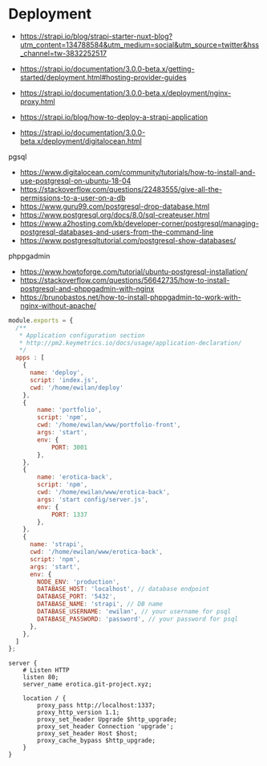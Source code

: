 # Deployment

- https://strapi.io/blog/strapi-starter-nuxt-blog?utm_content=134788584&utm_medium=social&utm_source=twitter&hss_channel=tw-3832252517

- https://strapi.io/documentation/3.0.0-beta.x/getting-started/deployment.html#hosting-provider-guides
- https://strapi.io/documentation/3.0.0-beta.x/deployment/nginx-proxy.html
- https://strapi.io/blog/how-to-deploy-a-strapi-application
- https://strapi.io/documentation/3.0.0-beta.x/deployment/digitalocean.html

pgsql
- https://www.digitalocean.com/community/tutorials/how-to-install-and-use-postgresql-on-ubuntu-18-04
- https://stackoverflow.com/questions/22483555/give-all-the-permissions-to-a-user-on-a-db
- https://www.guru99.com/postgresql-drop-database.html
- https://www.postgresql.org/docs/8.0/sql-createuser.html
- https://www.a2hosting.com/kb/developer-corner/postgresql/managing-postgresql-databases-and-users-from-the-command-line
- https://www.postgresqltutorial.com/postgresql-show-databases/

phppgadmin
- https://www.howtoforge.com/tutorial/ubuntu-postgresql-installation/
- https://stackoverflow.com/questions/56642735/how-to-install-postgresql-and-phppgadmin-with-nginx
- https://brunobastos.net/how-to-install-phppgadmin-to-work-with-nginx-without-apache/


```js
module.exports = {
  /**
   * Application configuration section
   * http://pm2.keymetrics.io/docs/usage/application-declaration/
   */
  apps : [
    {
      name: 'deploy',
      script: 'index.js',
      cwd: '/home/ewilan/deploy'
    },
    {
        name: 'portfolio',
        script: 'npm',
        cwd: '/home/ewilan/www/portfolio-front',
        args: 'start',
        env: {
            PORT: 3001
        },
    },
    {
        name: 'erotica-back',
        script: 'npm',
        cwd: '/home/ewilan/www/erotica-back',
        args: 'start config/server.js',
        env: {
            PORT: 1337
        },
    },
    {
      name: 'strapi',
      cwd: '/home/ewilan/www/erotica-back',
      script: 'npm',
      args: 'start',
      env: {
        NODE_ENV: 'production',
        DATABASE_HOST: 'localhost', // database endpoint
        DATABASE_PORT: '5432',
        DATABASE_NAME: 'strapi', // DB name
        DATABASE_USERNAME: 'ewilan', // your username for psql
        DATABASE_PASSWORD: 'password', // your password for psql
      },
    },
  ]
};
```
```nignx
server {
    # Listen HTTP
    listen 80;
    server_name erotica.git-project.xyz;

    location / {
        proxy_pass http://localhost:1337;
        proxy_http_version 1.1;
        proxy_set_header Upgrade $http_upgrade;
        proxy_set_header Connection 'upgrade';
        proxy_set_header Host $host;
        proxy_cache_bypass $http_upgrade;
    }
}
```
